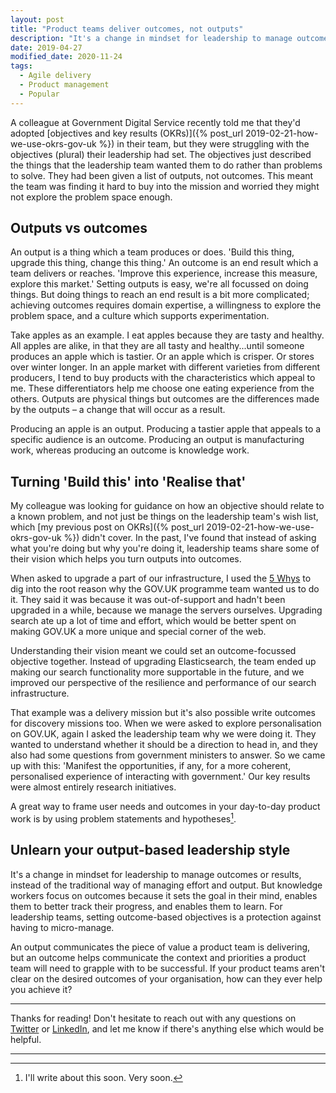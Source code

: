 ```yaml
---
layout: post
title: "Product teams deliver outcomes, not outputs"
description: "It's a change in mindset for leadership to manage outcomes or results, instead of the traditional way of managing effort and output. Here's how I turn 'Build this' into 'Realise that' on GOV.UK at the UK's Government Digital Service."
date: 2019-04-27
modified_date: 2020-11-24
tags:
  - Agile delivery
  - Product management
  - Popular
---
```


A colleague at Government Digital Service recently told me that they'd adopted [objectives and key results (OKRs)]({% post_url 2019-02-21-how-we-use-okrs-gov-uk %}) in their team, but they were struggling with the objectives (plural) their leadership had set. The objectives just described the things that the leadership team wanted them to do rather than problems to solve. They had been given a list of outputs, not outcomes. This meant the team was finding it hard to buy into the mission and worried they might not explore the problem space enough.

## Outputs vs outcomes

An output is a thing which a team produces or does. 'Build this thing, upgrade this thing, change this thing.' An outcome is an end result which a team delivers or reaches. 'Improve this experience, increase this measure, explore this market.' Setting outputs is easy, we're all focussed on doing things. But doing things to reach an end result is a bit more complicated; achieving outcomes requires domain expertise, a willingness to explore the problem space, and a culture which supports experimentation.

Take apples as an example. I eat apples because they are tasty and healthy. All apples are alike, in that they are all tasty and healthy...until someone produces an apple which is tastier. Or an apple which is crisper. Or stores over winter longer. In an apple market with different varieties from different producers, I tend to buy products with the characteristics which appeal to me. These differentiators help me choose one eating experience from the others. Outputs are physical things but outcomes are the differences made by the outputs – a change that will occur as a result.

Producing an apple is an output. Producing a tastier apple that appeals to a specific audience is an outcome. Producing an output is manufacturing work, whereas producing an outcome is knowledge work.

## Turning 'Build this' into 'Realise that'

My colleague was looking for guidance on how an objective should relate to a known problem, and not just be things on the leadership team's wish list, which [my previous post on OKRs]({% post_url 2019-02-21-how-we-use-okrs-gov-uk %}) didn't cover. In the past, I've found that instead of asking what you're doing but why you're doing it, leadership teams share some of their vision which helps you turn outputs into outcomes.

When asked to upgrade a part of our infrastructure, I used the [5 Whys](https://agileleanlife.com/5-whys/) to dig into the root reason why the GOV.UK programme team wanted us to do it. They said it was because it was out-of-support and hadn't been upgraded in a while, because we manage the servers ourselves. Upgrading search ate up a lot of time and effort, which would be better spent on making GOV.UK a more unique and special corner of the web.

Understanding their vision meant we could set an outcome-focussed objective together. Instead of upgrading Elasticsearch, the team ended up making our search functionality more supportable in the future, and we improved our perspective of the resilience and performance of our search infrastructure.

That example was a delivery mission but it's also possible write outcomes for discovery missions too. When we were asked to explore personalisation on GOV.UK, again I asked the leadership team why we were doing it. They wanted to understand whether it should be a direction to head in, and they also had some questions from government ministers to answer. So we came up with this: 'Manifest the opportunities, if any, for a more coherent, personalised experience of interacting with government.' Our key results were almost entirely research initiatives.

A great way to frame user needs and outcomes in your day-to-day product work is by using problem statements and hypotheses[^1].

## Unlearn your output-based leadership style

It's a change in mindset for leadership to manage outcomes or results, instead of the traditional way of managing effort and output. But knowledge workers focus on outcomes because it sets the goal in their mind, enables them to better track their progress, and enables them to learn. For leadership teams, setting outcome-based objectives is a protection against having to micro-manage.

An output communicates the piece of value a product team is delivering, but an outcome helps communicate the context and priorities a product team will need to grapple with to be successful. If your product teams aren't clear on the desired outcomes of your organisation, how can they ever help you achieve it?

---

Thanks for reading! Don't hesitate to reach out with any questions on [Twitter](https://twitter.com/stevenjmesser) or [LinkedIn](https://www.linkedin.com/in/stevenjmesser/), and let me know if there's anything else which would be helpful.

---

[^1]: I'll write about this soon. Very soon.